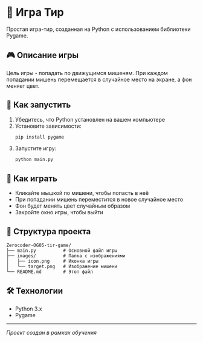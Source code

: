 # 🎯 Игра Тир

Простая игра-тир, созданная на Python с использованием библиотеки Pygame.

## 🎮 Описание игры

Цель игры - попадать по движущимся мишеням. При каждом попадании мишень перемещается в случайное место на экране, а фон меняет цвет.

## 🚀 Как запустить

1. Убедитесь, что Python установлен на вашем компьютере
2. Установите зависимости:
   ```bash
   pip install pygame
   ```
3. Запустите игру:
   ```bash
   python main.py
   ```

## 🎯 Как играть

- Кликайте мышкой по мишени, чтобы попасть в неё
- При попадании мишень переместится в новое случайное место
- Фон будет менять цвет случайным образом
- Закройте окно игры, чтобы выйти

## 📁 Структура проекта

```
Zerocoder-OG05-tir-game/
├── main.py          # Основной файл игры
├── images/          # Папка с изображениями
│   ├── icon.png     # Иконка игры
│   └── target.png   # Изображение мишени
└── README.md        # Этот файл
```

## 🛠 Технологии

- Python 3.x
- Pygame

---
*Проект создан в рамках обучения*